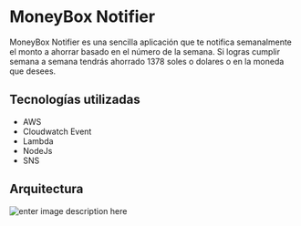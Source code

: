 # MoneyBox Notifier

MoneyBox Notifier es una sencilla aplicación que te notifica semanalmente el monto a ahorrar basado en el número de la semana. Si logras cumplir semana  a semana tendrás ahorrado 1378 soles o dolares o en la moneda que desees.

## Tecnologías utilizadas

 - AWS
 - Cloudwatch Event
 - Lambda
 - NodeJs
 - SNS

## Arquitectura
![enter image description here](https://belcorphello.s3-eu-west-1.amazonaws.com/MoneyNotifier.jpg)
